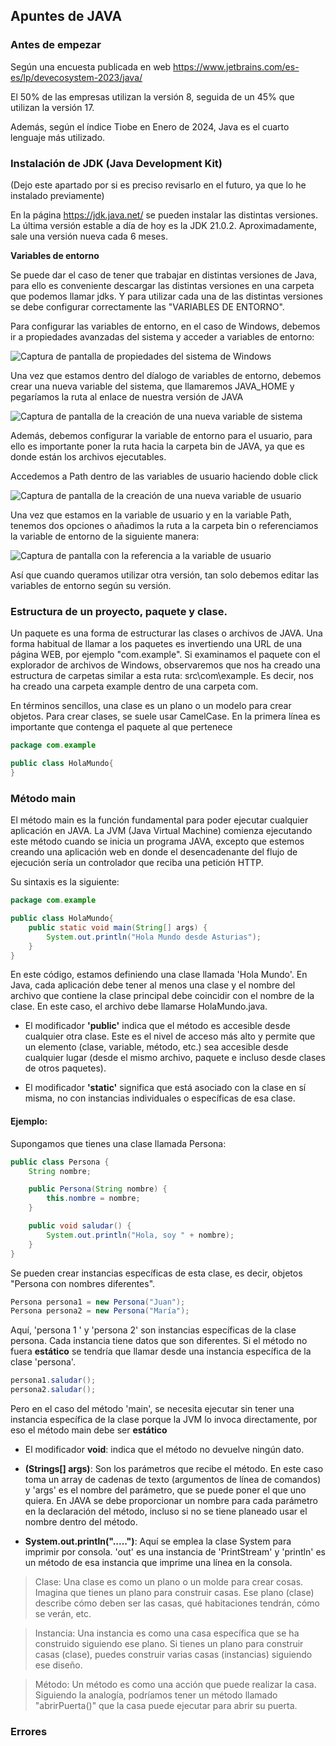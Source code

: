 ## Apuntes de JAVA

### Antes de empezar

Según una encuesta publicada en web https://www.jetbrains.com/es-es/lp/devecosystem-2023/java/

El 50% de las empresas utilizan la versión 8, seguida de un 45% que utilizan la versión 17.

Además, según el índice Tiobe en Enero de 2024, Java es el cuarto lenguaje más utilizado.

### Instalación de JDK (Java Development Kit)

(Dejo este apartado por si es preciso revisarlo en el futuro, ya que lo he instalado previamente)

En la página https://jdk.java.net/ se pueden instalar las distintas versiones. La última versión estable a día de hoy es la JDK 21.0.2. Aproximadamente, sale una versión nueva cada 6 meses.

**Variables de entorno**

Se puede dar el caso de tener que trabajar en distintas versiones de Java, para ello es conveniente descargar las distintas versiones en una carpeta que podemos llamar jdks. Y para utilizar cada una de las distintas versiones se debe configurar correctamente las "VARIABLES DE ENTORNO".

Para configurar las variables de entorno, en el caso de Windows, debemos ir a propiedades avanzadas del sistema y acceder a variables de entorno:

![Captura de pantalla de propiedades del sistema de Windows](image.png)

Una vez que estamos dentro del díalogo de variables de entorno, debemos crear una nueva variable del sistema, que llamaremos JAVA_HOME y pegaríamos la ruta al enlace de nuestra versión de JAVA

![Captura de pantalla de la creación de una nueva variable de sistema](image-2.png)

Además, debemos configurar la variable de entorno para el usuario, para ello es importante poner la ruta hacia la carpeta bin de JAVA, ya que es donde están los archivos ejecutables.

Accedemos a Path dentro de las variables de usuario haciendo doble click

![Captura de pantalla de la creación de una nueva variable de usuario](image-3.png)

Una vez que estamos en la variable de usuario y en la variable Path, tenemos dos opciones o añadimos la ruta a la carpeta bin o referenciamos la variable de entorno de la siguiente manera:

![Captura de pantalla con la referencia a la variable de usuario](image-4.png)

Así que cuando queramos utilizar otra versión, tan solo debemos editar las variables de entorno según su versión.

### Estructura de un proyecto, paquete y clase.

Un paquete es una forma de estructurar las clases o archivos de JAVA. Una forma habitual de llamar a los paquetes es invertiendo una URL de una página WEB, por ejemplo "com.example". Si examinamos el paquete con el explorador de archivos de Windows, observaremos que nos ha creado una estructura de carpetas similar a esta ruta: src\com\example. Es decir, nos ha creado una carpeta example dentro de una carpeta com.

En términos sencillos, una clase es un plano o un modelo para crear objetos. Para crear clases, se suele usar CamelCase. En la primera línea es importante que contenga el paquete al que pertenece

```java
package com.example

public class HolaMundo{
}
```

### Método main

El método main es la función fundamental para poder ejecutar cualquier aplicación en JAVA. La JVM (Java Virtual Machine) comienza ejecutando este método cuando se inicia un programa JAVA, excepto que estemos creando una aplicación web en donde el desencadenante del flujo de ejecución sería un controlador que reciba una petición HTTP.

Su sintaxis es la siguiente:

```java
package com.example

public class HolaMundo{
    public static void main(String[] args) {
        System.out.println("Hola Mundo desde Asturias");
    }
}
```

En este código, estamos definiendo una clase llamada 'Hola Mundo'. En Java, cada aplicación debe tener al menos una clase y el nombre del archivo que contiene la clase principal debe coincidir con el nombre de la clase. En este caso, el archivo debe llamarse HolaMundo.java.

- El modificador **'public'** indica que el método es accesible desde cualquier otra clase. Este es el nivel de acceso más alto y permite que un elemento (clase, variable, método, etc.) sea accesible desde cualquier lugar (desde el mismo archivo, paquete e incluso desde clases de otros paquetes).

- El modificador **'static'** significa que está asociado con la clase en sí misma, no con instancias individuales o específicas de esa clase.

#### Ejemplo:

Supongamos que tienes una clase llamada Persona:

```java
public class Persona {
    String nombre;

    public Persona(String nombre) {
        this.nombre = nombre;
    }

    public void saludar() {
        System.out.println("Hola, soy " + nombre);
    }
}

```

Se pueden crear instancias específicas de esta clase, es decir, objetos "Persona con nombres diferentes".

```java
Persona persona1 = new Persona("Juan");
Persona persona2 = new Persona("María");

```

Aquí, 'persona 1 ' y 'persona 2' son instancias específicas de la clase persona. Cada instancia tiene datos que son diferentes. Si el método no fuera **estático** se tendría que llamar desde una instancia específica de la clase 'persona'.

```java
persona1.saludar();
persona2.saludar();

```
Pero en el caso del método 'main', se necesita ejecutar sin tener una instancia específica de la clase porque la JVM lo invoca directamente, por eso el método main debe ser **estático**

- El modificador **void**: indica que el método no devuelve ningún dato.
- **(Strings[] args)**: Son los parámetros que recibe el método. En este caso toma un array de cadenas de texto (argumentos de línea de comandos) y 'args' es el nombre del parámetro, que se puede poner el que uno quiera. En JAVA se debe proporcionar un nombre para cada parámetro en la declaración del método, incluso si no se tiene planeado usar el nombre dentro del método.

- **System.out.println(".....")**: Aquí se emplea la clase System para imprimir por consola. 'out' es una instancia de 'PrintStream' y 'println' es un método de esa instancia que imprime una línea en la consola.

 
> Clase: Una clase es como un plano o un molde para crear cosas. Imagina que tienes un plano para construir casas. Ese plano (clase) describe cómo deben ser las casas, qué habitaciones tendrán, cómo se verán, etc.

> Instancia: Una instancia es como una casa específica que se ha construido siguiendo ese plano. Si tienes un plano para construir casas (clase), puedes construir varias casas (instancias) siguiendo ese diseño.

> Método: Un método es como una acción que puede realizar la casa. Siguiendo la analogía, podríamos tener un método llamado "abrirPuerta()" que la casa puede ejecutar para abrir su puerta.


### Errores
